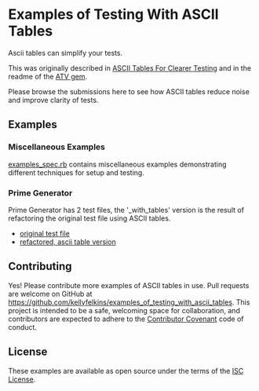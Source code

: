 # Examples of Testing With ASCII Tables
Ascii tables can simplify your tests.

This was originally described in
[ASCII Tables For Clearer Testing](https://punctuatedproductivity.wordpress.com/2016/02/02/ascii-tables-for-clearer-testing/)
and in the readme of the [ATV gem](https://github.com/kellyfelkins/atv).

Please browse the submissions here to see how ASCII tables reduce
noise and improve clarity of tests.

## Examples

### Miscellaneous Examples
[examples_spec.rb](https://github.com/kellyfelkins/examples_of_testing_with_ascii_tables/blob/master/examples_spec.rb)
contains miscellaneous examples demonstrating different techniques for
setup and testing.

### Prime Generator
Prime Generator has 2 test files, the '_with_tables' version is the
result of refactoring the original test file using ASCII tables.

* [original test file](https://github.com/kellyfelkins/examples_of_testing_with_ascii_tables/blob/master/prime_generator/prime_generator_test.rb)
* [refactored, ascii table version](https://github.com/kellyfelkins/examples_of_testing_with_ascii_tables/blob/master/prime_generator/prime_generator_with_tables_test.rb)

## Contributing

Yes! Please contribute more examples of ASCII tables in use.  Pull
requests are welcome on GitHub at
https://github.com/kellyfelkins/examples_of_testing_with_ascii_tables. This
project is intended to be a safe, welcoming space for collaboration,
and contributors are expected to adhere to the
[Contributor Covenant](http://contributor-covenant.org) code of
conduct.

## License

These examples are available as open source under the terms of the
[ISC License](https://opensource.org/licenses/ISC).
